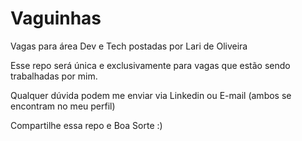 # Vaguinhas
Vagas para área Dev e Tech postadas por Lari de Oliveira

Esse repo será única e exclusivamente para vagas que estão sendo trabalhadas por mim. 

Qualquer dúvida podem me enviar via Linkedin ou E-mail (ambos se encontram no meu perfil)

Compartilhe essa repo e Boa Sorte :)
